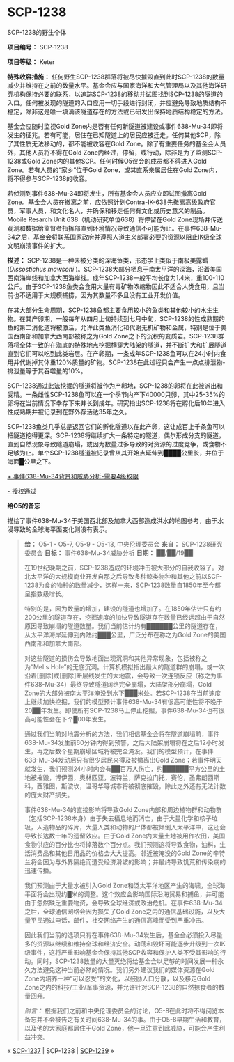 # SCP-1238
                        




SCP-1238的野生个体



**项目编号：** SCP-1238

**项目等级：** Keter

**特殊收容措施：** 任何野生SCP-1238群落将被尽快摧毁直到此时SCP-1238的数量减少并维持在之前的数量水平。基金会应与国家海洋和大气管理局以及其他海洋研究机构保持必要的联系，以追踪SCP-1238的移动并试图找到SCP-1238的隧道的入口。任何被发现的隧道的入口应用一切手段进行封闭，并应避免导致地质结构不稳定，除非这是唯一填满该隧道存在的方法或已研发出保持地质结构稳定的方法。

基金会应随时监视Gold Zone内是否有任何新隧道被建设或事件638-Mu-34即将发生的征兆。若有可能，居住在已知隧道上的居民应被迁走。任何其他SCP，除了其性质无法移动的，都不能被收容在Gold Zone。除了有重要任务的基金会人员外，其他人员将不得在Gold Zone内经过，停留，或行动，除非是为了监测SCP-1238或Gold Zone内的其他SCP。任何时候O5议会的成员都不得进入Gold Zone。若有人员的“家乡”位于Gold Zone，或其直系亲属居住在Gold Zone内，将不得参与SCP-1238的收容。

若侦测到事件638-Mu-34即将发生，所有基金会人员应立即试图撤离Gold Zone。基金会人员在撤离之前，应依照计划Contra-IK-638先撤离高级政府官员，军事人员，和文化名人，并确保和移走任何有文化或历史意义的制品。Mobile Resarch Unit 638（机动研究单位638）将停留在Gold Zone现场并传送观测和数据给监督者指挥部直到环境情况导致通信不可能为止。在事件638-Mu-34之后，基金会将联系国家政府并遵照人道主义部署必要的资源以阻止IK级全球文明崩溃事件的扩大。

**描述：** SCP-1238是一种未被分类的深海鱼类，形态学上类似于南极美露鳕(*Dissostichus mawsoni* )。SCP-1238大部分栖息于南太平洋的深海，沿着美国西南海岸线和加拿大西海岸线。成年SCP-1238一般平均长度为1.4米，重100-110公斤。由于SCP-1238鱼类会食用大量有毒矿物浓缩物因此不适合人类食用，且当前也不适用于大规模捕捞，因为其数量不多且没有工业开发价值。

在其大部分生命周期，SCP-1238鱼都主要食用较小的鱼类和其他较小的水生生物。在其产卵期，一般每年从四月上旬持续到七月中旬，SCP-1238的性成熟期的鱼的第二消化道将被激活，允许此类鱼消化和代谢无机矿物和金属，特别是位于美国西南部和加拿大西南部被称之为Gold Zone之下的沉积的变质岩。SCP-1238群落将全体一致的在海底的特殊地点挖掘横穿大陆架的隧道，并不断扩大和扩展隧道直到它们可以吃到此类岩层。在产卵期，一条成年SCP-1238鱼可以在24小时内食用并代谢掉其体重120%质量的矿物。SCP-1238在此过程只会产生一点点排泄物-排泄量等于其吞噬量的10%。

SCP-1238通过此法挖掘的隧道将被作为产卵地，SCP-1238的卵将在此被派出和受精。一条雌性SCP-1238鱼可以在一个季节内产下40000只卵，其中25-35%的卵将在当前情况下幸存下来并长到成年。研究指出SCP-1238将在孵化后10年进入性成熟期并被记录到在野外存活达35年之久。

SCP-1238鱼类几乎总是返回它们的孵化隧道以在此产卵，这让成百上千条鱼可以把隧道挖得更深。SCP-1238将继续扩大一条特定的隧道，偶尔形成分支的隧道，直到自然现象导致隧道崩塌，或因为数量过多导致的对资源的过度竞争，或食物不足够为止。单个SCP-1238隧道被记录曾从其开始点延伸到████公里长，并位于海面█公里之下。


<a shape='rect' class='collapsible-block-link' href='javascript:;'>+&#160;&#20107;&#20214;638-Mu-34&#32972;&#26223;&#21644;&#23041;&#32961;&#20998;&#26512;-&#38656;&#35201;4&#32423;&#26435;&#38480;</a>

<a shape='rect' class='collapsible-block-link' href='javascript:;'>-&#160;&#25480;&#26435;&#36890;&#36807;</a>

**给O5的备忘** 



描绘了事件638-Mu-34于美国西北部及加拿大西部造成洪水的地图参考，由于水浸导致的全球海平面变化则没有表示。




> **给：** O5-1 - O5-7, O5-9 - O5-13, 中央伦理委员会
**来自：** SCP-1238研究委员会
**目标：** 事件638-Mu-34威胁分析
**日期：** ██/██/19██
> 
> 在19世纪晚期之前，SCP-1238造成的环境冲击被大部分的自我收容了。对北太平洋的大规模商业开发自那之后导致多种鲸类物种和其他之前以SCP-1238为食的物种的数量减少，这样一来，SCP-1238数量自1850年至今都呈指数级增长。
> 
> 特别的是，因为数量的增加，建设的隧道也增加了。在1850年估计只有约200公里的隧道存在，挖掘速度的加快导致隧道存在数量已经远超由于自然原因导致崩塌的隧道数量。我们当前估计约有██████公里的隧道存在，从太平洋海岸延伸到内陆约███公里，广泛分布在称之为Gold Zone的美国西南部和加拿大南部。
> 
> 对这些隧道的损伤会导致地面出现沉洞和其他异常现象，包括被称之为“Mel's Hole”的无底沉洞。计算机模拟指出最大的隧道群的崩塌，或一次沿着[删除]或[删除]断层线发生的大地震，会导致一次连锁反应（称之为事件638-Mu-34）最终导致隧道网络完全崩塌，大陆架部分崩塌，Gold Zone的大部分被南太平洋淹没到水下███米处。若SCP-1238在当前速度上继续加快挖掘，我们的模型预计事件638-Mu-34有很高可能性将不晚于20██年发生。即使所有SCP-1238马上停止挖掘，事件638-Mu-34也有很高可能性会在下个█00年发生。
> 
> 通过我们当前对地震分析的方法，我们相信基金会将在隧道崩塌前，事件638-Mu-34发生前60分钟内得到预警，之后大陆架崩塌将在之后12小时发生，再之后数个星期崩塌区域将被完全淹没。我们的模型预计，在事件638-Mu-34发动后只有很少居民来得及被撤离出Gold Zone；若事件明天就发生，我们预测24小时内会有██百万人伤亡，约██████平方公里的土地被摧毁，博伊西，奥林匹亚，波特兰，萨克拉门托，赛伦，圣弗朗西斯科，西雅图，斯波坎，温哥华等城市将被彻底摧毁，除此之外还有无法计数的庞大财产损失。
> 
> 事件638-Mu-34的直接影响将导致Gold Zone内部和周边植物群和动物群（包括SCP-1238本身）由于失去栖息地而消亡，由于大量化学和核子垃圾，人造物品的碎片，大量人类和动物的尸体都被倾倒入太平洋中，这还会导致长达数十年的遗留效应。由于Gold Zone内大量土地被用作农田，美国食物供应的百分比也将掉落数个百分点。我们预测这将导致食物，油料，生活消费品和其他日用品的价格会大大提高。邻近被淹没的Gold Zone的辛特兰将会因为与外界隔绝而遭受经济滑坡的影响；并最终导致饥荒和传染病的迅速传播。
> 
> 我们预测由于大量水被引入Gold Zone和泛太平洋地区产生的海啸，全球海平面将会出现约█米的调整。这个效应会影响国际沿海贸易和捕鱼，并可能由于忽然缺乏重要物资，会导致全球经济或政治危机。在事件638-Mu-34之后，全球通信网络会因为损失了Gold Zone之内的通信基础设施，以及大量平民通过电话，邮件，社交网络产生的通信高峰而受到严重冲击。
> 
> 因此我们当前的选项只有在事件638-Mu-34发生后，基金会必须投入尽量多的资源以继续和维持全球和经济安全。动荡和毁坏可能逐步升级到一次IK级事件，这将严重影响基金会保持其他SCP收容和保护人类不受其影响的行动。同时，SCP-1238数量的大量灭绝将给基金会以足够的时间发展一种永久方法避免这种当前必然的情况。我们另外建议我们的媒体资源在Gold Zone内培养一种“可以忍受”的文化，以鼓励人口分散，以及移走Gold Zone之内的科技/工业/军事资源，并允许针对SCP-1238的自然掠食者的数量回升。
> 
> *附言：* 根据我们之前和中央伦理委员会的讨论，O5-8在此时将不得阅览本备忘并不会被告之有关时间638-Mu-34的事。由于O5-8早期生活和教育，以及他的大家庭都居住于Gold Zone，他一旦注意到此威胁，可能会产生利益冲突。
> 






« [SCP-1237](/scp-1237) | SCP-1238 | [SCP-1239](/scp-1239) »





                    